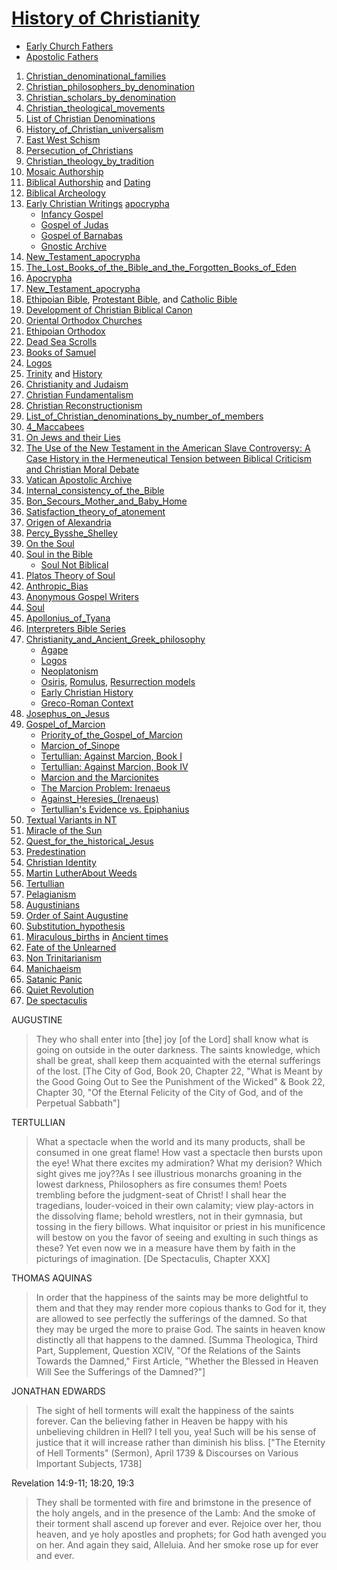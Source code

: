 # [History of Christianity](https://en.wikipedia.org/wiki/Portal:Christianity)

- [Early Church Fathers](https://en.wikipedia.org/wiki/Church_Fathers)
- [Apostolic Fathers](https://en.wikipedia.org/wiki/Apostolic_Fathers)

1. [Christian_denominational_families](https://en.wikipedia.org/wiki/Category:Christian_denominational_families)
2. [Christian_philosophers_by_denomination](https://en.wikipedia.org/wiki/Category:Christian_philosophers_by_denomination)
3. [Christian_scholars_by_denomination](https://en.wikipedia.org/wiki/Category:Christian_scholars_by_denomination)
4. [Christian_theological_movements](https://en.wikipedia.org/wiki/Category:Christian_theological_movements)
5. [List of Christian Denominations](https://en.wikipedia.org/wiki/List_of_Christian_denominations_by_number_of_members)
6. [History_of_Christian_universalism](https://en.wikipedia.org/wiki/History_of_Christian_universalism)
7. [East West Schism](https://en.wikipedia.org/wiki/East%E2%80%93West_Schism)
8. [Persecution_of_Christians](https://en.wikipedia.org/wiki/Persecution_of_Christians)
9. [Christian_theology_by_tradition](https://en.wikipedia.org/wiki/Category:Christian_theology_by_tradition)
10. [Mosaic Authorship](https://en.wikipedia.org/wiki/Mosaic_authorship)
11. [Biblical Authorship](https://en.wikipedia.org/wiki/Category:Biblical_authorship_debates) and [Dating](https://en.wikipedia.org/wiki/Dating_the_Bible)
12. [Biblical Archeology](https://en.wikipedia.org/wiki/Biblical_archaeology)
13. [Early Christian Writings](http://www.earlychristianwritings.com/apocrypha.html) [apocrypha](https://www.earlychristianwritings.com/apocrypha.html)
	* [Infancy Gospel](https://en.wikipedia.org/wiki/Infancy_Gospel_of_Thomas)
	* [Gospel of Judas](https://en.wikipedia.org/wiki/Gospel_of_Judas)
	* [Gospel of Barnabas](https://en.wikipedia.org/wiki/Gospel_of_Barnabas)
	* [Gnostic Archive](http://gnosis.org/welcome.html)
14. [New_Testament_apocrypha](https://en.wikipedia.org/wiki/Category:New_Testament_apocrypha)
15. [The_Lost_Books_of_the_Bible_and_the_Forgotten_Books_of_Eden](https://en.wikipedia.org/wiki/The_Lost_Books_of_the_Bible_and_the_Forgotten_Books_of_Eden)
16. [Apocrypha](https://en.wikipedia.org/wiki/Category:Apocrypha)
17. [New_Testament_apocrypha](https://en.wikipedia.org/wiki/New_Testament_apocrypha)
18. [Ethipoian Bible](https://en.wikipedia.org/wiki/Orthodox_Tewahedo_biblical_canon), [Protestant Bible](https://en.wikipedia.org/wiki/Protestant_Bible), and [Catholic Bible](https://en.wikipedia.org/wiki/Catholic_Bible)
19. [Development of Christian Biblical Canon](https://en.wikipedia.org/wiki/Category:Development_of_the_Christian_biblical_canon)
20. [Oriental Orthodox Churches](https://en.wikipedia.org/wiki/Oriental_Orthodox_Churches)
21. [Ethipoian Orthodox](https://www.ethiopianorthodox.org/english/canonical/books.html)
22. [Dead Sea Scrolls](https://en.wikipedia.org/wiki/Dead_Sea_Scrolls)
23. [Books of Samuel](https://en.wikipedia.org/wiki/Category:Books_of_Samuel)
24. [Logos](https://en.wikipedia.org/wiki/Logos_(Christianity))
25. [Trinity](https://plato.stanford.edu/entries/trinity/) and [History](https://plato.stanford.edu/entries/trinity/trinity-history.html)
26. [Christianity and Judaism](https://en.wikipedia.org/wiki/Christianity_and_Judaism)
27. [Christian Fundamentalism](https://en.wikipedia.org/wiki/Category:Christian_fundamentalism)
28. [Christian Reconstructionism](https://en.wikipedia.org/wiki/Christian_reconstructionism)
29. [List_of_Christian_denominations_by_number_of_members](https://en.wikipedia.org/wiki/List_of_Christian_denominations_by_number_of_members)
30. [4_Maccabees](https://en.wikipedia.org/wiki/4_Maccabees)
31. [On Jews and their Lies](https://en.wikipedia.org/wiki/On_the_Jews_and_Their_Lies)
32. [The Use of the New Testament in the American Slave Controversy: A Case History in the Hermeneutical Tension between Biblical Criticism and Christian Moral Debate](https://www.jstor.org/stable/1123945)
33. [Vatican Apostolic Archive](https://en.wikipedia.org/wiki/Vatican_Apostolic_Archive)
34. [Internal_consistency_of_the_Bible](https://en.wikipedia.org/wiki/Internal_consistency_of_the_Bible)
35. [Bon_Secours_Mother_and_Baby_Home](https://en.m.wikipedia.org/wiki/Bon_Secours_Mother_and_Baby_Home)
36. [Satisfaction_theory_of_atonement](https://en.wikipedia.org/wiki/Satisfaction_theory_of_atonement)
37. [Origen of Alexandria](https://en.wikipedia.org/wiki/Origen)
38. [Percy_Bysshe_Shelley](https://en.wikipedia.org/wiki/Percy_Bysshe_Shelley)
39. [On the Soul](https://en.wikipedia.org/wiki/On_the_Soul)
40. [Soul in the Bible](https://en.wikipedia.org/wiki/Soul_in_the_Bible)
	* [Soul Not Biblical](https://www.ucg.org/bible-study-tools/booklets/heaven-and-hell-what-does-the-bible-really-teach/the-biblical-truth-about-the-immortal-soul)
41. [Platos Theory of Soul](https://en.wikipedia.org/wiki/Plato%27s_theory_of_soul)
42. [Anthropic_Bias](https://en.wikipedia.org/wiki/Anthropic_Bias)
43. [Anonymous Gospel Writers](https://bibleoutsidethebox.blog/2017/09/30/yes-the-four-gospels-were-originally-anonymous-part-1/)
44. [Soul](https://en.wikipedia.org/wiki/Soul)
45. [Apollonius_of_Tyana](https://en.wikipedia.org/wiki/Apollonius_of_Tyana)
46. [Interpreters Bible Series](https://en.wikipedia.org/wiki/Interpreter%27s_Bible_series)
47. [Christianity_and_Ancient_Greek_philosophy](https://en.wikipedia.org/wiki/Christianity_and_Ancient_Greek_philosophy)
	- [Agape](https://en.wikipedia.org/wiki/Agape)
	- [Logos](https://en.wikipedia.org/wiki/Logos)
	- [Neoplatonism](https://en.wikipedia.org/wiki/Category:Neoplatonism)
	- [Osiris](https://en.wikipedia.org/wiki/Osiris), [Romulus](https://en.wikipedia.org/wiki/Romulus), [Resurrection models](https://mythologymatters.wordpress.com/2019/04/18/easter-mythology-the-resurrection-as-modeled-on-greco-roman-myths/)
	- [Early Christian History](https://earlychristianhistory.net/)
	- [Greco-Roman Context](https://4squareviews.com/2013/01/20/history-of-christianity-lecture-two-the-greco-roman-context-of-early-christianity/)
48. [Josephus_on_Jesus](https://en.wikipedia.org/wiki/Josephus_on_Jesus)
49. [Gospel_of_Marcion](https://en.wikipedia.org/wiki/Gospel_of_Marcion)
	- [Priority_of_the_Gospel_of_Marcion](https://en.wikipedia.org/wiki/Priority_of_the_Gospel_of_Marcion)
	- [Marcion_of_Sinope](https://en.wikipedia.org/wiki/Marcion_of_Sinope)
	- [Tertullian: Against Marcion, Book I](https://www.newadvent.org/fathers/03121.htm)
	- [Tertullian: Against Marcion, Book IV](https://www.newadvent.org/fathers/03124.htm)
	- [Marcion and the Marcionites](http://www.earlychristianwritings.com/info/marcion-cathen.html)
	- [The Marcion Problem: Irenaeus](https://pursuingveritas.com/2015/05/19/the-marcion-problem-irenaeus/)
	- [Against_Heresies_(Irenaeus)](https://en.wikipedia.org/wiki/Against_Heresies_(Irenaeus))
	- [Tertullian's Evidence vs. Epiphanius](https://sites.google.com/site/inglisonmarcion/home/marcion/summary/tertullians-evidence-vs-epiphanius)
50. [Textual Variants in NT](https://en.wikipedia.org/wiki/Textual_variants_in_the_New_Testament)
51. [Miracle of the Sun](https://en.wikipedia.org/wiki/Miracle_of_the_Sun)
52. [Quest_for_the_historical_Jesus](https://en.wikipedia.org/wiki/Quest_for_the_historical_Jesus)
53. [Predestination](https://en.wikipedia.org/wiki/Predestination)
54. [Christian Identity](https://en.wikipedia.org/wiki/Christian_Identity)
55. [Martin Luther](https://www.crossway.org/articles/martin-luthers-controversial-view-of-women/ )[About Weeds](http://www.juliahughesjones.com/aboutweeds.html)
56. [Tertullian](https://en.wikipedia.org/wiki/Tertullian)
57. [Pelagianism](https://en.wikipedia.org/wiki/Pelagianism)
58. [Augustinians](https://en.wikipedia.org/wiki/Augustinians)
59. [Order of Saint Augustine](https://en.wikipedia.org/wiki/Order_of_Saint_Augustine)
60. [Substitution_hypothesis](https://en.wikipedia.org/wiki/Substitution_hypothesis)
61. [Miraculous_births](https://en.m.wikipedia.org/wiki/Miraculous_births) in [Ancient times](https://www.richardcarrier.info/archives/11161)
62. [Fate of the Unlearned](https://en.wikipedia.org/wiki/Fate_of_the_unlearned)
63. [Non Trinitarianism](https://en.wikipedia.org/wiki/Nontrinitarianism)
64. [Manichaeism](https://en.wikipedia.org/wiki/Manichaeism)
65. [Satanic Panic](https://en.wikipedia.org/wiki/Satanic_panic)
66. [Quiet Revolution](https://en.wikipedia.org/wiki/Quiet_Revolution)
67. [De spectaculis](https://en.wikipedia.org/wiki/De_spectaculis)

AUGUSTINE
> They who shall enter into [the] joy [of the Lord] shall know what is going on outside in the outer darkness. The saints knowledge, which shall be great, shall keep them acquainted with the eternal sufferings of the lost.
[The City of God, Book 20, Chapter 22, "What is Meant by the Good Going Out to See the Punishment of the Wicked" & Book 22, Chapter 30, "Of the Eternal Felicity of the City of God, and of the Perpetual Sabbath"]

TERTULLIAN
> What a spectacle when the world and its many products, shall be consumed in one great flame! How vast a spectacle then bursts upon the eye! What there excites my admiration? What my derision? Which sight gives me joy??As I see illustrious monarchs groaning in the lowest darkness, Philosophers as fire consumes them! Poets trembling before the judgment-seat of Christ! I shall hear the tragedians, louder-voiced in their own calamity; view play-actors in the dissolving flame; behold wrestlers, not in their gymnasia, but tossing in the fiery billows. What inquisitor or priest in his munificence will bestow on you the favor of seeing and exulting in such things as these? Yet even now we in a measure have them by faith in the picturings of imagination. [De Spectaculis, Chapter XXX]

THOMAS AQUINAS
> In order that the happiness of the saints may be more delightful to them and that they may render more copious thanks to God for it, they are allowed to see perfectly the sufferings of the damned. So that they may be urged the more to praise God. The saints in heaven know distinctly all that happens to the damned. [Summa Theologica, Third Part, Supplement, Question XCIV, "Of the Relations of the Saints Towards the Damned," First Article, "Whether the Blessed in Heaven Will See the Sufferings of the Damned?"]

JONATHAN EDWARDS
> The sight of hell torments will exalt the happiness of the saints forever. Can the believing father in Heaven be happy with his unbelieving children in Hell? I tell you, yea! Such will be his sense of justice that it will increase rather than diminish his bliss. ["The Eternity of Hell Torments" (Sermon), April 1739 & Discourses on Various Important Subjects, 1738]

Revelation 14:9-11; 18:20, 19:3
> They shall be tormented with fire and brimstone in the presence of the holy angels, and in the presence of the Lamb: And the smoke of their torment shall ascend up forever and ever. Rejoice over her, thou heaven, and ye holy apostles and prophets; for God hath avenged you on her. And again they said, Alleluia. And her smoke rose up for ever and ever.